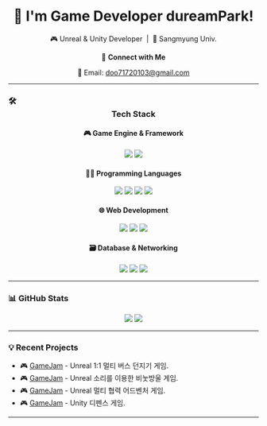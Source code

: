 <h1 align="center">👋 I'm Game Developer dureamPark!</h1>
<p align="center">
  🎮 Unreal & Unity Developer &nbsp;|&nbsp; 🏡 Sangmyung Univ.
</p>

<p align="center">
  🔗 <strong>Connect with Me</strong>
</p>

<p align="center">
  📧 Email: <a href="mailto:doo71720103@gmail.com">doo71720103@gmail.com</a>
</p>

---

### 🛠 <div align="center">Tech Stack</div>

#### <div align="center">🎮 Game Engine & Framework</div>
<p align="center">
  <img src="https://img.shields.io/badge/Unreal%20Engine-000000?style=for-the-badge&logo=unrealengine&logoColor=white"/>
  <img src="https://img.shields.io/badge/Unity-000000?style=for-the-badge&logo=unity&logoColor=white"/>
</p>

#### <div align="center">👨‍💻 Programming Languages</div>
<p align="center">
  <img src="https://img.shields.io/badge/C-00599C?style=for-the-badge&logo=c&logoColor=white"/>
  <img src="https://img.shields.io/badge/C%23-00599C?style=for-the-badge&logo=c-sharp&logoColor=white"/>
  <img src="https://img.shields.io/badge/C++-00599C?style=for-the-badge&logo=c%2B%2B&logoColor=white"/>
  <img src="https://img.shields.io/badge/Python-3776AB?style=for-the-badge&logo=python&logoColor=white"/>
</p>

#### <div align="center">🌐 Web Development</div>
<p align="center">
  <img src="https://img.shields.io/badge/HTML5-E34F26?style=for-the-badge&logo=html5&logoColor=white"/>
  <img src="https://img.shields.io/badge/CSS3-1572B6?style=for-the-badge&logo=css3&logoColor=white"/>
  <img src="https://img.shields.io/badge/JavaScript-F7DF1E?style=for-the-badge&logo=javascript&logoColor=black"/>
</p>

#### <div align="center">🗃️ Database & Networking</div>
<p align="center">
  <img src="https://img.shields.io/badge/Redis-DC382D?style=for-the-badge&logo=redis&logoColor=white"/>
  <img src="https://img.shields.io/badge/MySQL-4479A1?style=for-the-badge&logo=mysql&logoColor=white"/>
  <img src="https://img.shields.io/badge/WebSocket-010101?style=for-the-badge&logo=websocket&logoColor=white"/>
</p>


---

### 📊 GitHub Stats
<p align="center">
  <img src="https://github-readme-stats.vercel.app/api?username=dureamPark&show_icons=true&theme=default" />
  <img src="https://github-readme-stats.vercel.app/api/top-langs/?username=dureamPark&layout=compact&theme=default" />
</p>

---

### 💡 Recent Projects
- 🎮 [GameJam](https://github.com/dureamPark/24_2_GameJam_Anything) - Unreal 1:1 멀티 버스 던지기 게임.
- 🎮 [GameJam](https://github.com/dureamPark/morohagi_GameJam) - Unreal 소리를 이용한 비눗방울 게임.
- 🎮 [GameJam](https://github.com/dureamPark/25_GameJam_manduqueen) - Unreal 멀티 협력 어드벤처 게임.
- 🎮 [GameJam](https://github.com/dureamPark/Anything_Gamejam) - Unity 디펜스 게임.
---


